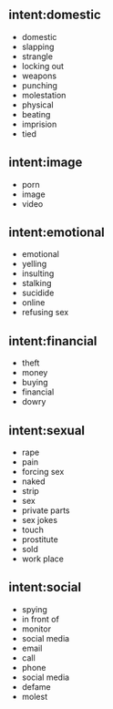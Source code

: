## intent:domestic
- domestic
- slapping
- strangle
- locking out
- weapons
- punching
- molestation
- physical 
- beating
- imprision
- tied

## intent:image
- porn 
- image
- video

## intent:emotional
- emotional
- yelling
- insulting
- stalking
- sucidide
- online
- refusing sex

## intent:financial
- theft
- money
- buying
- financial
- dowry

## intent:sexual
- rape
- pain
- forcing sex
- naked
- strip
- sex
- private parts
- sex jokes
- touch
- prostitute
- sold
- work place

## intent:social
- spying 
- in front of
- monitor
- social media
- email
- call
- phone
- social media
- defame
- molest